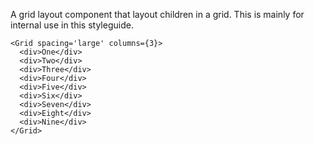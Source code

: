 A grid layout component that layout children in a grid. This is mainly for internal use in this styleguide.

```
<Grid spacing='large' columns={3}>
  <div>One</div>
  <div>Two</div>
  <div>Three</div>
  <div>Four</div>
  <div>Five</div>
  <div>Six</div>
  <div>Seven</div>
  <div>Eight</div>
  <div>Nine</div>
</Grid>
```
